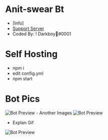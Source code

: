 # Anit-swear Bt
- [Info]
- [Support Server](https://discord.gg/6gzkUNq)
- Coded By: ! Darkboy🍭#0001


# Self Hosting
- npm i
- edit config.yml
- npm start


# Bot Pics



<img src="https://image.prntscr.com/image/pmqG8RzpS9mw3oDO9lJAFQ.png" alt="Bot Preview">
- Another Images
<img src="https://image.prntscr.com/image/dghGY8XaTCiHRFT_UBwchw.png" alt="Bot Preview">

- Explan Gif
<img src="https://media.discordapp.net/attachments/756441190819168266/758891599773040650/ticket_preview.gif" alt="Bot Preview">
